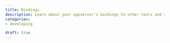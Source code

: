 ```yaml
---
title: Bindings
description: Learn about your appserver's bindings to other tools and services
categories:
- developing

draft: true
---
```

